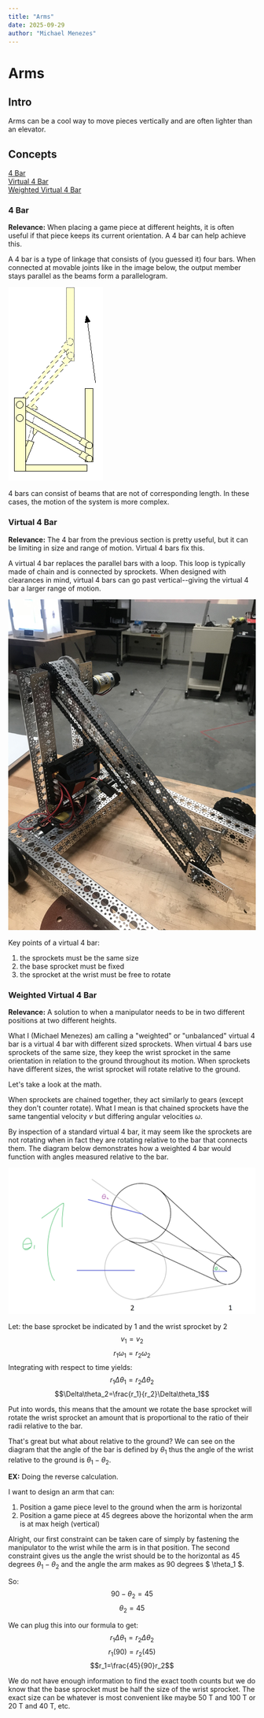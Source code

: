 ```yaml
---
title: "Arms"
date: 2025-09-29
author: "Michael Menezes"
---
```



# Arms

## Intro

Arms can be a cool way to move pieces vertically and are often lighter than an elevator.

## Concepts

[4 Bar](#4-bar)\
[Virtual 4 Bar](#virtual-4-bar)\
[Weighted Virtual 4 Bar](#weighted-virtual-4-bar)

### 4 Bar

**Relevance:** When placing a game piece at different heights, it is often useful if that piece keeps its current orientation. A 4 bar can help achieve this.

A 4 bar is a type of linkage that consists of (you guessed it) four bars. When connected at movable joints like in the image below, the output member stays parallel as the beams form a parallelogram.

![Four Bar Diagram](../../assets/imgs/CAD/FourBarDiagram.png)

4 bars can consist of beams that are not of corresponding length. In these cases, the motion of the system is more complex.

### Virtual 4 Bar

**Relevance:** The 4 bar from the previous section is pretty useful, but it can be limiting in size and range of motion. Virtual 4 bars fix this.

A virtual 4 bar replaces the parallel bars with a loop. This loop is typically made of chain and is connected by sprockets. When designed with clearances in mind, virtual 4 bars can go past vertical--giving the virtual 4 bar a larger range of motion.

![Virtual Four Bar Diagram](../../assets/imgs/CAD/VirtualFourBarDiagram.jpeg)

Key points of a virtual 4 bar:

1) the sprockets must be the same size
2) the base sprocket must be fixed
3) the sprocket at the wrist must be free to rotate

### Weighted Virtual 4 Bar

**Relevance:** A solution to when a manipulator needs to be in two different positions at two different heights.

What I (Michael Menezes) am calling a "weighted" or "unbalanced" virtual 4 bar is a virtual 4 bar with different sized sprockets. When virtual 4 bars use sprockets of the same size, they keep the wrist sprocket in the same orientation in relation to the ground throughout its motion. When sprockets have different sizes, the wrist sprocket will rotate relative to the ground.

Let's take a look at the math.

When sprockets are chained together, they act similarly to gears (except they don't counter rotate). What I mean is that chained sprockets have the same tangential velocity $v$ but differing angular velocities $\omega$.

By inspection of a standard virtual 4 bar, it may seem like the sprockets are not rotating when in fact they are rotating relative to the bar that connects them. The diagram below demonstrates how a weighted 4 bar would function with angles measured relative to the bar.

![Weighted Virtual Four Bar Diagram](../../assets/imgs/CAD/WeightedFourBarDiagram.png)

Let: the base sprocket be indicated by 1 and the wrist sprocket by 2
$$v_1=v_2$$
$$r_1\omega_1=r_2\omega_2$$
Integrating with respect to time yields:
$$r_1\Delta\theta_1=r_2\Delta\theta_2$$
$$\Delta\theta_2=\frac{r_1}{r_2}\Delta\theta_1$$

Put into words, this means that the amount we rotate the base sprocket will rotate the wrist sprocket an amount that is proportional to the ratio of their radii relative to the bar. 

That's great but what about relative to the ground? We can see on the diagram that the angle of the bar is defined by $\theta_1$ thus the angle of the wrist relative to the ground is $\theta_1-\theta_2.$

**EX:** Doing the reverse calculation.

I want to design an arm that can:

1) Position a game piece level to the ground when the arm is horizontal
2) Position a game piece at 45 degrees above the horizontal when the arm is at max heigh (vertical)

Alright, our first constraint can be taken care of simply by fastening the manipulator to the wrist while the arm is in that position. The second constraint gives us the angle the wrist should be to the horizontal as 45 degrees $\theta_1-\theta_2$ and the angle the arm makes as 90 degrees $ \theta_1 $.

So:
$$90 - \theta_2=45$$
$$\theta_2=45$$

We can plug this into our formula to get:
$$r_1\Delta\theta_1=r_2\Delta\theta_2$$
$$r_1(90)=r_2(45)$$
$$r_1=\frac{45}{90}r_2$$

We do not have enough information to find the exact tooth counts but we do know that the base sprocket must be half the size of the wrist sprocket. The exact size can be whatever is most convenient like maybe 50 T and 100 T or 20 T and 40 T, etc.
